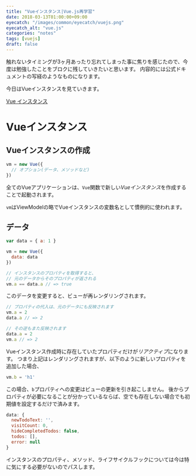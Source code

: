 ```yaml
---
title: "Vueインスタンス|Vue.js再学習"
date: 2018-03-13T01:00:00+09:00
eyecatch: "/images/common/eyecatch/vuejs.png"
eyecatch_alt: "vue.js"
categories: "notes"
tags: [vuejs]
draft: false
---
```


触れないタイミングが3ヶ月あったり忘れてしまった事に焦りを感じたので、今度は勉強したことをブロクに残していきたいと思います。
内容的には公式ドキュメントの写経のようなものになります。

今日はVueインスタンスを見ていきます。

[Vue インスタンス](https://jp.vuejs.org/v2/guide/instance.html)

# Vueインスタンス
## Vueインスタンスの作成

```JavaScript
vm = new Vue({
  // オプション(データ、メソッドなど)
})
```

全てのVueアプリケーションは、`Vue`関数で新しい*Vueインスタンス*を作成することで起動されます。

`vm`はViewModelの略でVueインスタンスの変数名として慣例的に使われます。

## データ

```JavaScript
var data = { a: 1 }

vm = new Vue({
  data: data
})

// インスタンスのプロパティを取得すると、
// 元のデータからそのプロパティが返される
vm.a == data.a // => true
```

このデータを変更すると、ビューが再レンダリングされます。

```JavaScript
// プロパティの代入は、元のデータにも反映されます
vm.a = 2
data.a // => 2

// その逆もまた反映されます
data.a = 2
vm.a // => 2
```

Vueインスタンス作成時に存在していたプロパティだけが*リアクティブ*になります。
つまり上記はレンダリングされますが、以下のように新しいプロパティを追加した場合、

```JavaScript
vm.b = 'h1'
```

この場合、`b`プロパティへの変更はビューの更新を引き起こしません。
後からプロパティが必要になることが分かっているならば、空でも存在しない場合でも初期値を設定するだけで済みます。

```JavaScript
data: {
  newTodoText: '',
  visitCount: 0,
  hideCompletedTodos: false,
  todos: [],
  error: null
}
```

インスタンスのプロパティ、メソッド、ライフサイクルフックについては今は特に気にする必要がないのでパスします。